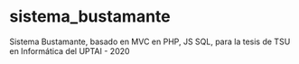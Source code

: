 # sistema_bustamante
Sistema Bustamante, basado en MVC en PHP, JS SQL, para la tesis de TSU en Informática del UPTAI - 2020
